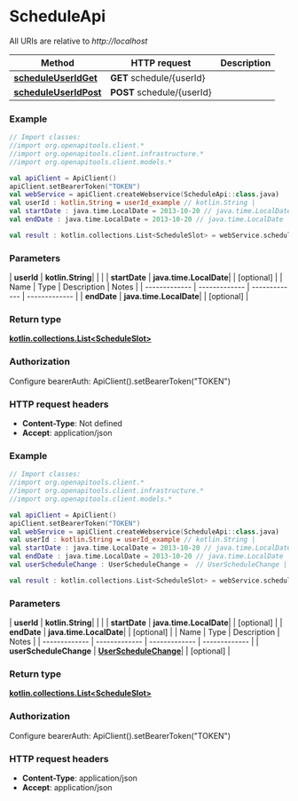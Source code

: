 # ScheduleApi

All URIs are relative to *http://localhost*

| Method | HTTP request | Description |
| ------------- | ------------- | ------------- |
| [**scheduleUserIdGet**](ScheduleApi.md#scheduleUserIdGet) | **GET** schedule/{userId} |  |
| [**scheduleUserIdPost**](ScheduleApi.md#scheduleUserIdPost) | **POST** schedule/{userId} |  |





### Example
```kotlin
// Import classes:
//import org.openapitools.client.*
//import org.openapitools.client.infrastructure.*
//import org.openapitools.client.models.*

val apiClient = ApiClient()
apiClient.setBearerToken("TOKEN")
val webService = apiClient.createWebservice(ScheduleApi::class.java)
val userId : kotlin.String = userId_example // kotlin.String | 
val startDate : java.time.LocalDate = 2013-10-20 // java.time.LocalDate | 
val endDate : java.time.LocalDate = 2013-10-20 // java.time.LocalDate | 

val result : kotlin.collections.List<ScheduleSlot> = webService.scheduleUserIdGet(userId, startDate, endDate)
```

### Parameters
| **userId** | **kotlin.String**|  | |
| **startDate** | **java.time.LocalDate**|  | [optional] |
| Name | Type | Description  | Notes |
| ------------- | ------------- | ------------- | ------------- |
| **endDate** | **java.time.LocalDate**|  | [optional] |

### Return type

[**kotlin.collections.List&lt;ScheduleSlot&gt;**](ScheduleSlot.md)

### Authorization


Configure bearerAuth:
    ApiClient().setBearerToken("TOKEN")

### HTTP request headers

 - **Content-Type**: Not defined
 - **Accept**: application/json




### Example
```kotlin
// Import classes:
//import org.openapitools.client.*
//import org.openapitools.client.infrastructure.*
//import org.openapitools.client.models.*

val apiClient = ApiClient()
apiClient.setBearerToken("TOKEN")
val webService = apiClient.createWebservice(ScheduleApi::class.java)
val userId : kotlin.String = userId_example // kotlin.String | 
val startDate : java.time.LocalDate = 2013-10-20 // java.time.LocalDate | 
val endDate : java.time.LocalDate = 2013-10-20 // java.time.LocalDate | 
val userScheduleChange : UserScheduleChange =  // UserScheduleChange | 

val result : kotlin.collections.List<ScheduleSlot> = webService.scheduleUserIdPost(userId, startDate, endDate, userScheduleChange)
```

### Parameters
| **userId** | **kotlin.String**|  | |
| **startDate** | **java.time.LocalDate**|  | [optional] |
| **endDate** | **java.time.LocalDate**|  | [optional] |
| Name | Type | Description  | Notes |
| ------------- | ------------- | ------------- | ------------- |
| **userScheduleChange** | [**UserScheduleChange**](UserScheduleChange.md)|  | [optional] |

### Return type

[**kotlin.collections.List&lt;ScheduleSlot&gt;**](ScheduleSlot.md)

### Authorization


Configure bearerAuth:
    ApiClient().setBearerToken("TOKEN")

### HTTP request headers

 - **Content-Type**: application/json
 - **Accept**: application/json


